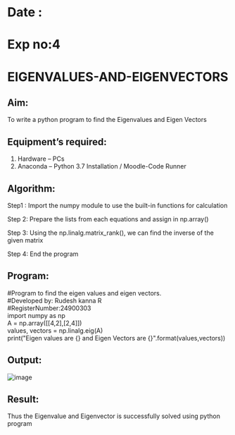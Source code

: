 # Date :
# Exp no:4
# EIGENVALUES-AND-EIGENVECTORS
## Aim:
To write a python program to find the Eigenvalues and Eigen Vectors
## Equipment’s required:
1. 	Hardware – PCs
2. 	Anaconda – Python 3.7 Installation / Moodle-Code Runner
## Algorithm:
Step1 :
Import the numpy module to use the built-in functions for calculation</br>

Step 2:
Prepare the lists from each equations and assign in np.array()</br>

Step 3:
Using the np.linalg.matrix_rank(), we can find the inverse of the given matrix</br>

Step 4:
End the program</br>

## Program:
#Program to find the eigen values and eigen vectors.</br>
#Developed by: Rudesh kanna R</br>
#RegisterNumber:24900303</br>
import numpy as np</br>
A = np.array([[4,2],[2,4]])</br>
values, vectors = np.linalg.eig(A)</br>
print("Eigen values are {} and Eigen Vectors are {}".format(values,vectors))</br>
## Output:
![image](https://github.com/user-attachments/assets/5739a9aa-c06e-479d-8a3f-bfc1ee262e6d)

## Result:
Thus the Eigenvalue and Eigenvector is successfully solved using python program
